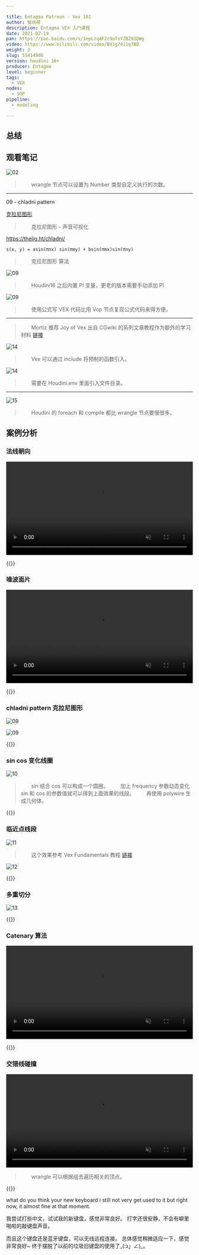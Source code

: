 ```yaml
---

title: Entagma Patreon - Vex 101
author: 智伤帝
description: Entagma VEX 入门课程
date: 2021-02-19
pan: https://pan.baidu.com/s/1epLzq4F2c9uTsYZBZ92QWg
video: https://www.bilibili.com/video/BV1g7411q7BQ
weight: 3
slug: 554149d6
version: houdini 16+
producer: Entagma
level: beginner
tags: 
  - VEX
nodes:
  - SOP
pipeline:
  - modeling

---
```


## 总结


## 观看笔记

![02](https://cdn.jsdelivr.net/gh/FXTD-ODYSSEY/HoudiniWiki@gh-pages/posts/554149d6/01.jpg)

> &emsp;&emsp;wrangle 节点可以设置为 Number 类型自定义执行的次数。

---

09 - chladni pattern

[克拉尼图形](https://baike.baidu.com/item/%E5%85%8B%E6%8B%89%E5%B0%BC%E5%9B%BE%E5%BD%A2)

> &emsp;&emsp;克拉尼图形 - 声音可视化

https://thelig.ht/chladni/

```
s(x, y) = asin(πnx) sin(πmy) + bsin(πmx)sin(πny)
```

> &emsp;&emsp;克拉尼图形 算法

![09](https://cdn.jsdelivr.net/gh/FXTD-ODYSSEY/HoudiniWiki@gh-pages/posts/554149d6/02.jpg)

> &emsp;&emsp;Houdini16 之后内置 PI 变量，更老的版本需要手动添加 PI 

![09](https://cdn.jsdelivr.net/gh/FXTD-ODYSSEY/HoudiniWiki@gh-pages/posts/554149d6/example_03.jpg)

> &emsp;&emsp;使用公式写 VEX 代码比用 Vop 节点复现公式代码来得方便。

---

> &emsp;&emsp;Mortiz 推荐 Joy of Vex 出自 CGwiki 的系列文章教程作为额外的学习材料 [链接](https://www.tokeru.com/cgwiki/index.php?title=JoyOfVex)

![14](https://cdn.jsdelivr.net/gh/FXTD-ODYSSEY/HoudiniWiki@gh-pages/posts/554149d6/03.jpg)

> &emsp;&emsp;Vex 可以通过 include 将预制的函数引入。

![14](https://cdn.jsdelivr.net/gh/FXTD-ODYSSEY/HoudiniWiki@gh-pages/posts/554149d6/04.jpg)

> &emsp;&emsp;需要在 Houdini.env 里面引入文件目录。

---

![15](https://cdn.jsdelivr.net/gh/FXTD-ODYSSEY/HoudiniWiki@gh-pages/posts/554149d6/05.jpg)

> &emsp;&emsp;Houdini 的 foreach 和 compile 都比 wrangle 节点要慢很多。


## 案例分析

### 法线朝向

<video src="https://cdn.jsdelivr.net/gh/FXTD-ODYSSEY/HoudiniWiki@gh-pages/posts/554149d6/example_01.mp4" autoplay loop muted width=100%></video>

{{<attachments pattern="example_01.hip" />}}

### 噪波面片

<video src="https://cdn.jsdelivr.net/gh/FXTD-ODYSSEY/HoudiniWiki@gh-pages/posts/554149d6/example_02.mp4" autoplay loop muted width=100%></video>

{{<attachments pattern="example_02.hip" />}}

### chladni pattern 克拉尼图形

![09](https://cdn.jsdelivr.net/gh/FXTD-ODYSSEY/HoudiniWiki@gh-pages/posts/554149d6/example_03.jpg)

![09](https://cdn.jsdelivr.net/gh/FXTD-ODYSSEY/HoudiniWiki@gh-pages/posts/554149d6/example_03_01.jpg)

{{<attachments pattern="example_03.hip" />}}

### sin cos 变化线圈

![10](https://cdn.jsdelivr.net/gh/FXTD-ODYSSEY/HoudiniWiki@gh-pages/posts/554149d6/example_04.jpg)

> &emsp;&emsp;sin 结合 cos 可以构成一个圆圈。
> &emsp;&emsp;加上 frequency 参数动态变化 sin 和 cos 的参数值就可以得到上面效果的线段。
> &emsp;&emsp;再使用 polywire 生成几何体。

{{<attachments pattern="example_04.hip" />}}

### 临近点线段

![11](https://cdn.jsdelivr.net/gh/FXTD-ODYSSEY/HoudiniWiki@gh-pages/posts/554149d6/example_05.jpg)

> &emsp;&emsp;这个效果参考 Vex Fundamentals 教程 [链接](/zh/dbcc6763/#寻找临近的点生成线---16)

![12](https://cdn.jsdelivr.net/gh/FXTD-ODYSSEY/HoudiniWiki@gh-pages/posts/554149d6/example_06.jpg)

{{<attachments pattern="example_06.hip" />}}

### 多重切分

![13](https://cdn.jsdelivr.net/gh/FXTD-ODYSSEY/HoudiniWiki@gh-pages/posts/554149d6/example_07.jpg)

{{<attachments pattern="example_07.hip" />}}

### Catenary 算法

<video src="https://cdn.jsdelivr.net/gh/FXTD-ODYSSEY/HoudiniWiki@gh-pages/posts/554149d6/example_08.mp4" autoplay loop muted width=100%></video>

{{<attachments pattern="example_08.hip" />}}

### 交错线碰撞

<video src="https://cdn.jsdelivr.net/gh/FXTD-ODYSSEY/HoudiniWiki@gh-pages/posts/554149d6/example_09.mp4" autoplay loop muted width=100%></video>

> &emsp;&emsp;wrangle 可以根据组去遍历相关的顶点。

{{<attachments pattern="example_09.hip" />}}



what do you think your new keyboard
i still not very get used to it 
but right now, it almost fine at that moment.

我尝试打些中文，试试我的新键盘，感觉非常良好。
打字还很安静，不会有噼里啪啦的敲键盘声音。

而且这个键盘还是蓝牙键盘，可以无线远程连接。
总体感觉稍微适应一下，感觉非常良好~
终于摆脱了以前的垃圾旧键盘的使用了_(:з」∠)_。
























